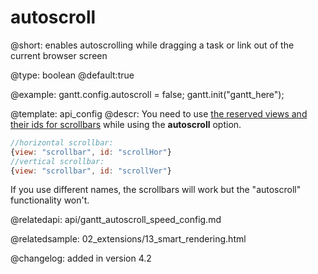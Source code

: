 autoscroll
=============


@short:
	enables autoscrolling while dragging a task or link out of the current browser screen

@type: boolean
@default:true

@example:
gantt.config.autoscroll = false;
gantt.init("gantt_here");

@template:	api_config
@descr:
You need to use [the reserved views and their ids for scrollbars](desktop/layout_config.md#requiredviewsandsettings) while using the **autoscroll** option. 

~~~js
//horizontal scrollbar:
{view: "scrollbar", id: "scrollHor"}
//vertical scrollbar:
{view: "scrollbar", id: "scrollVer"}
~~~

If you use different names, the scrollbars will work but the "autoscroll" functionality won't. 



@relatedapi:
api/gantt_autoscroll_speed_config.md


@relatedsample:
02_extensions/13_smart_rendering.html

@changelog: added in version 4.2